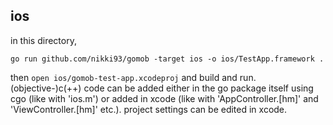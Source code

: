 ## ios

in this directory,

```
go run github.com/nikki93/gomob -target ios -o ios/TestApp.framework .
```

then `open ios/gomob-test-app.xcodeproj` and build and run. (objective-)c(++)
code can be added either in the go package itself using cgo (like with 'ios.m')
or added in xcode (like with 'AppController.[hm]' and 'ViewController.[hm]'
etc.). project settings can be edited in xcode.
